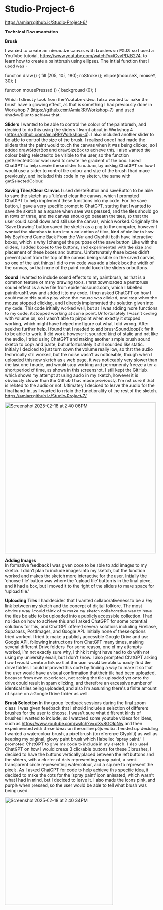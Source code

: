 # Studio-Project-6

https://amiarr.github.io/Studio-Project-6/

**Technical Documentation**

**Brush**

I wanted to create an interactive canvas with brushes on P5JS, so I used a YouTube tutorial, https://www.youtube.com/watch?v=tCvvPDJB274, to learn how to create a paintbrush using ellipses. The initial function that I used was - 

function draw () {
 fill (205, 105, 180);
 noStroke ();
 ellipse(moouseX, mouseY, 30);
}


function  mousePressed () {
background (0);
 }

Which I directly took from the Youtube video. I also wanted to make the brush have a glowing effect, as that is something I had previously done in Workshop 7 (https://github.com/AmiaRR/Workshop-7), and used shadowBlur to achieve that.

**Sliders** 
I wanted to be able to control the colour of the paintbrush, and decided to do this using the sliders I learnt about in Workshop 4 (https://github.com/AmiaRR/Workshop-4). I also included another slider to be able to control the size of the brush. I realised once I had made the sliders that the paint would touch the canvas when it was being clicked, so I added drawSliderBox and drawSizeBox to achieve this. I also wanted the colour being selected to be visible to the user, so the function getSelectedColor was used to create the gradient of the box. I used ChatGPT to help create these slider functions, by asking ChatGPT on how I would use a slider to control the colour and size of the brush I had made previously, and included this code in my sketch, the same with getSelectedColour. 


**Saving Tiles/Clear Canvas**
I used deleteButton and saveButton to be able to save the sketch as a ‘tile’and clear the canvas, which I prompted ChatGPT to help implement these functions into my code. For the save button, I gave a very specific prompt to ChatGPT, stating that I wanted to save the sketch as a square when save was pressed, and the tiles should go in rows of three, and the canvas should go beneath the tiles, so that the user could scroll down and still use the canvas, which worked. Originally the ‘Save Drawing’ button saved the sketch as a png to the computer, however I wanted the sketches to turn into a collection of tiles, kind of similar to how My Boyfriend Came Back From the War and Glyphtti both have interactive boxes, which is why I changed the purpose of the save button. Like with the sliders, I added boxes to the buttons, and experimented with the size and placement of these boxes and buttons. Unfortunately these boxes didn’t prevent paint from the top of the canvas being visible on the saved canvas, so one of the last things I did to my code was add a black box the width of the canvas, so that none of the paint could touch the sliders or buttons. 


**Sound**
I wanted to include sound effects to my paintbrush, as that is a common feature of many drawing tools. I first downloaded a paintbrush sound effect as a wav file from epidemicsound.com, which I labelled paintbrush1.wav and added it to my code. I then asked ChatGPT on how I could make this audio play when the mouse was clicked, and stop when the mouse stopped clicking, and I directly implemented the solution given into my code. This code initially worked well, but as I was adding more functions to my code, it stopped working at some point. Unfortunately I wasn’t coding with volume on, so I wasn’t able to pinpoint when exactly it stopped working, which might have helped me figure out what I did wrong. After seeking further help, I found that I needed to add brushSound.loop(); for it to be able to work. It did work, however it sounded kind of static and not like the audio, I tried using ChatGPT and making another simple brush sound sketch to copy and paste, but unfortunately it still sounded like static. Initially I decided to just turn down the volume really low, so that the audio technically still worked, but the noise wasn’t as noticeable, though when I uploaded this new sketch as a web page, it was noticeably very slower than the last one I made, and would stop working and permanently freeze after a short period of time, as shown in this screenshot. I still kept the GitHub, which shows my attempt at using audio in my sketch, however it is obviously slower than the Github I had made previously, I’m not sure if that is related to the audio or not. Ultimately I decided to leave the audio for the final hand-in, as I wanted to retain the functionality of the rest of the sketch. 
https://amiarr.github.io/Studio-Project-7/

<img width="497" alt="Screenshot 2025-02-18 at 2 40 06 PM" src="https://github.com/user-attachments/assets/2e613538-9215-48c7-89c1-7d68c0b36406" />



**Adding Images**  
In formative feedback I was given code to be able to add images to my sketch. I didn’t plan to include images into my sketch, but the function worked and makes the sketch more interactive for the user. Initially the ‘choose file’ button was where the ‘upload tile’ button is in the final piece, and it had a box, but I moved it to the right of the sliders to make space for ‘upload tile.’ 



**Uploading Tiles** 
I had decided that I wanted collaborativeness to be a key link between my sketch and the concept of digital folklore. The most obvious way I could think of to make my sketch collaborative was to have the tiles be able to be uploaded into a publicly accessible collection. I had no idea on how to achieve this and I asked ChatGPT for some potential solutions for this, and ChatGPT offered several solutions including Firebase, Supabass, PostImages, and Google API. Initially none of these options I tried worked. I tried to make a publicly accessible Google Drive and use Google API, following instructions from ChatGPT many times, making several different Drive folders. For some reason, one of my attempts worked, I’m not exactly sure why, I think it might have had to do with not using my university email, but I don’t know. I also prompted ChatGPT asking how I would create a link so that the user would be able to easily find the drive folder. I could improved this code by finding a way to make it so that the user would have a visual confirmation that their tile had been uploaded, because from own experience, not seeing the tile uploaded yet onto the drive could result in spam clicking, and therefore an excessive number of identical tiles being uploaded, and also I’m assuming there's a finite amount of space on a Google Drive folder as well.  



**Brush Selection** 
In the group feedback sessions during the final zoom class, I was given feedback that I should include a selection of different brushes for the user to choose. I wasn't sure what different kinds of brushes I wanted to include, so I watched some youtube videos for ideas, such as https://www.youtube.com/watch?v=olXv8GOfpNw and then experimented with these ideas on the online p5js editor. I ended up deciding I wanted a watercolour brush, a pixel brush (to reference Glyphiti) as well as keeping my original, glowy paint brush which I labelled ‘spray paint.’ I prompted ChatGPT to give me code to include in my sketch. I also used ChatGPT on how I would create 3 clickable buttons for these 3 brushes, I decided to have the buttons vertically placed between the left buttons and the sliders, with a cluster of dots representing spray paint, a semi-transparent circle representing watercolour, and a square to represent the pixels. As I asked ChatGPT for code to help achieve this specific idea, it decided to make the dots for the ‘spray paint’ icon animated, which wasn’t what I had in mind, but I decided to leave it. I also made the icons pink, and purple when pressed, so the user would be able to tell what brush was being used.  	


<img width="355" alt="Screenshot 2025-02-18 at 2 40 34 PM" src="https://github.com/user-attachments/assets/5439bf17-a712-44b6-88e3-33c1dca5b2bb" />














